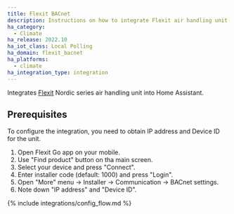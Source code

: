 ```yaml
---
title: Flexit BACnet
description: Instructions on how to integrate Flexit air handling unit into Home Assistant.
ha_category:
  - Climate
ha_release: 2022.10
ha_iot_class: Local Polling
ha_domain: flexit_bacnet
ha_platforms:
  - climate
ha_integration_type: integration
---
```


Integrates [Flexit](https://www.flexit.no/en/) Nordic series air handling unit into Home Assistant.

## Prerequisites

To configure the integration, you need to obtain IP address and Device ID for the unit.

1. Open Flexit Go app on your mobile.
2. Use "Find product" button on tha main screen.
3. Select your device and press "Connect".
4. Enter installer code (default: 1000) and press "Login".
5. Open "More" menu -> Installer -> Communication -> BACnet settings.
6. Note down "IP address" and "Device ID".

{% include integrations/config_flow.md %}
